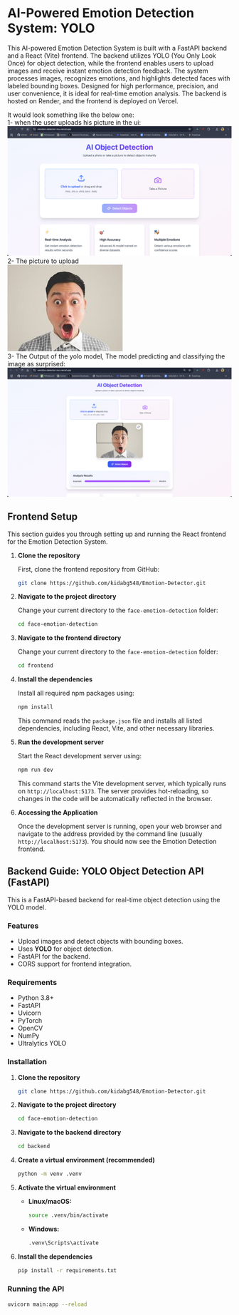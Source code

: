 # AI-Powered Emotion Detection System: YOLO

This AI-powered Emotion Detection System is built with a FastAPI backend and a React (Vite) frontend. The backend utilizes YOLO (You Only Look Once) for object detection, while the frontend enables users to upload images and receive instant emotion detection feedback. The system processes images, recognizes emotions, and highlights detected faces with labeled bounding boxes. Designed for high performance, precision, and user convenience, it is ideal for real-time emotion analysis. The backend is hosted on Render, and the frontend is deployed on Vercel.

It would look something like the below one:<br>
1- when the user uploads his picture in the ui:
![Alt Text](image-classifier/src/assets/image1.png)
2- The picture to upload<br>
![Alt Text](image-classifier/src/assets/image.jpeg)<br>
3- The Output of the yolo model, The model predicting and classifying the image as surprised:<br>
![Alt Text](image-classifier/src/assets/image2.png)

## Frontend Setup

This section guides you through setting up and running the React frontend for the Emotion Detection System.

1.  **Clone the repository**

    First, clone the frontend repository from GitHub:

    ```sh
    git clone https://github.com/kidabg548/Emotion-Detector.git
    ```

2.  **Navigate to the project directory**

    Change your current directory to the `face-emotion-detection` folder:

    ```sh
    cd face-emotion-detection
    ```

3.  **Navigate to the frontend directory**

    Change your current directory to the `face-emotion-detection` folder:

    ```sh
    cd frontend
    ```

4.  **Install the dependencies**

    Install all required npm packages using:

    ```sh
    npm install
    ```

    This command reads the `package.json` file and installs all listed dependencies, including React, Vite, and other necessary libraries.

5.  **Run the development server**

    Start the React development server using:

    ```sh
    npm run dev
    ```

    This command starts the Vite development server, which typically runs on `http://localhost:5173`. The server provides hot-reloading, so changes in the code will be automatically reflected in the browser.

6.  **Accessing the Application**

    Once the development server is running, open your web browser and navigate to the address provided by the command line (usually `http://localhost:5173`). You should now see the Emotion Detection frontend.

## Backend Guide: YOLO Object Detection API (FastAPI)

This is a FastAPI-based backend for real-time object detection using the YOLO model.

### Features

- Upload images and detect objects with bounding boxes.
- Uses **YOLO** for object detection.
- FastAPI for the backend.
- CORS support for frontend integration.

### Requirements

- Python 3.8+
- FastAPI
- Uvicorn
- PyTorch
- OpenCV
- NumPy
- Ultralytics YOLO

### Installation

1.  **Clone the repository**

    ```sh
    git clone https://github.com/kidabg548/Emotion-Detector.git
    ```

2.  **Navigate to the project directory**

    ```sh
    cd face-emotion-detection
    ```

3.  **Navigate to the backend directory**

    ```sh
    cd backend
    ```

4.  **Create a virtual environment (recommended)**

    ```sh
    python -m venv .venv
    ```

5.  **Activate the virtual environment**

    - **Linux/macOS:**

      ```sh
      source .venv/bin/activate
      ```

    - **Windows:**

      ```sh
      .venv\Scripts\activate
      ```

6.  **Install the dependencies**

    ```sh
    pip install -r requirements.txt
    ```

### Running the API

```sh
uvicorn main:app --reload
```
